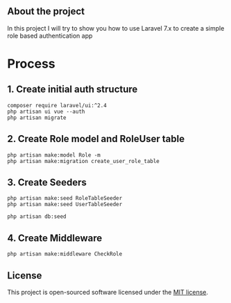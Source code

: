 ## About the project

In this project I will try to show you how to use Laravel 7.x to create a simple role based authentication app

# Process

## 1. Create initial auth structure

```
composer require laravel/ui:^2.4
php artisan ui vue --auth
php artisan migrate
```

## 2. Create Role model and RoleUser table

```
php artisan make:model Role -m
php artisan make:migration create_user_role_table
```

## 3. Create Seeders

```
php artisan make:seed RoleTableSeeder
php artisan make:seed UserTableSeeder

php artisan db:seed
```

## 4. Create Middleware

```
php artisan make:middleware CheckRole
```

## License

This project is open-sourced software licensed under the [MIT license](https://opensource.org/licenses/MIT).
